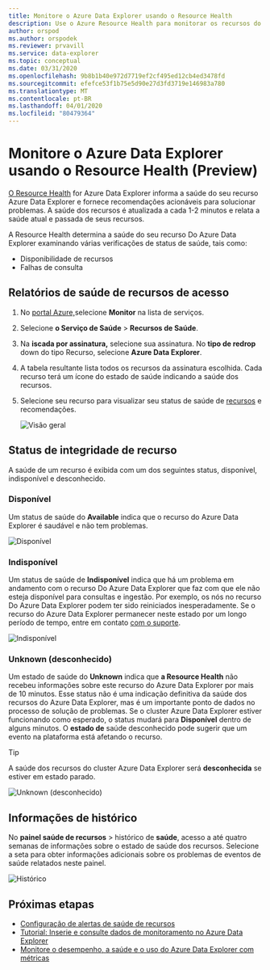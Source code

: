 ```yaml
---
title: Monitore o Azure Data Explorer usando o Resource Health
description: Use o Azure Resource Health para monitorar os recursos do Azure Data Explorer.
author: orspod
ms.author: orspodek
ms.reviewer: prvavill
ms.service: data-explorer
ms.topic: conceptual
ms.date: 03/31/2020
ms.openlocfilehash: 9b8b1b40e972d7719ef2cf495ed12cb4ed3478fd
ms.sourcegitcommit: efefce53f1b75e5d90e27d3fd3719e146983a780
ms.translationtype: MT
ms.contentlocale: pt-BR
ms.lasthandoff: 04/01/2020
ms.locfileid: "80479364"
---
```

# <a name="monitor-azure-data-explorer-using-resource-health-preview"></a>Monitore o Azure Data Explorer usando o Resource Health (Preview)

[O Resource Health](/azure/service-health/resource-health-overview) for Azure Data Explorer informa a saúde do seu recurso Azure Data Explorer e fornece recomendações acionáveis para solucionar problemas. A saúde dos recursos é atualizada a cada 1-2 minutos e relata a saúde atual e passada de seus recursos. 

A Resource Health determina a saúde do seu recurso Do Azure Data Explorer examinando várias verificações de status de saúde, tais como:
* Disponibilidade de recursos
* Falhas de consulta

## <a name="access-resource-health-reporting"></a>Relatórios de saúde de recursos de acesso

1. No [portal Azure,](https://portal.azure.com/)selecione **Monitor** na lista de serviços.
1. Selecione **o Serviço de Saúde** > **Recursos de Saúde**.
1. Na **iscada por assinatura,** selecione sua assinatura. No **tipo de redrop** down do tipo Recurso, selecione **Azure Data Explorer**.
1. A tabela resultante lista todos os recursos da assinatura escolhida. Cada recurso terá um ícone do estado de saúde indicando a saúde dos recursos.
1. Selecione seu recurso para visualizar seu status de saúde de [recursos](#resource-health-status) e recomendações.

    ![Visão geral](media/monitor-with-resource-health/resource-health-overview.png)

## <a name="resource-health-status"></a>Status de integridade de recurso

A saúde de um recurso é exibida com um dos seguintes status, disponível, indisponível e desconhecido.

### <a name="available"></a>Disponível

Um status de saúde do **Available** indica que o recurso do Azure Data Explorer é saudável e não tem problemas.

![Disponível](media/monitor-with-resource-health/available.png)

### <a name="unavailable"></a>Indisponível

Um status de saúde de **Indisponível** indica que há um problema em andamento com o recurso Do Azure Data Explorer que faz com que ele não esteja disponível para consultas e ingestão. Por exemplo, os nós no recurso Do Azure Data Explorer podem ter sido reiniciados inesperadamente. Se o recurso do Azure Data Explorer permanecer neste estado por um longo período de tempo, entre em contato [com o suporte]().

![Indisponível](media/monitor-with-resource-health/unavailable.png)

### <a name="unknown"></a>Unknown (desconhecido)

Um estado de saúde do **Unknown** indica que **a Resource Health** não recebeu informações sobre este recurso do Azure Data Explorer por mais de 10 minutos. Esse status não é uma indicação definitiva da saúde dos recursos do Azure Data Explorer, mas é um importante ponto de dados no processo de solução de problemas. Se o cluster Azure Data Explorer estiver funcionando como esperado, o status mudará para **Disponível** dentro de alguns minutos. O **estado de** saúde desconhecido pode sugerir que um evento na plataforma está afetando o recurso. 

> [!TIP]
> A saúde dos recursos do cluster Azure Data Explorer será **desconhecida** se estiver em estado parado.

![Unknown (desconhecido)](media/monitor-with-resource-health/unknown.png)

## <a name="historical-information"></a>Informações de histórico

No **painel saúde de recursos** > histórico de **saúde**, acesso a até quatro semanas de informações sobre o estado de saúde dos recursos. Selecione a seta para obter informações adicionais sobre os problemas de eventos de saúde relatados neste painel. 

![Histórico](media/monitor-with-resource-health/healthhistory.png)

## <a name="next-steps"></a>Próximas etapas

* [Configuração de alertas de saúde de recursos](https://docs.microsoft.com/azure/service-health/resource-health-alert-arm-template-guide)
* [Tutorial: Inserie e consulte dados de monitoramento no Azure Data Explorer](ingest-data-no-code.md)
* [Monitore o desempenho, a saúde e o uso do Azure Data Explorer com métricas](using-metrics.md)